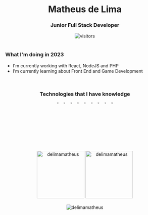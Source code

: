 <div align="center">
   <h1> Matheus de Lima </h1>
   <h3> Junior Full Stack Developer </h3>
   <img src="https://visitor-badge.glitch.me/badge?page_id=delimamatheus.delimamatheus" alt="visitors" />
</div>

<br>

<div align="left">

   <h3>What I'm doing in 2023</h3>
   <ul>
      <li>I'm currently working with React, NodeJS and PHP</li>
      <li>I’m currently learning about Front End and Game Development</li>
   </ul>

</div>

<br>

<div align="center">

   <h3>Technologies that I have knowledge</h3>
   <!-- Icons -->
   <img align="center" alt="Visual Studio Code" width="3.5%" src="https://img.icons8.com/fluent/48/000000/visual-studio-code-2019.png" />
   <img align="center" alt="HTML5" width="3.5%" src="https://img.icons8.com/color/48/000000/html-5.png" />
   <img align="center" alt="CSS3" width="3.5%" src="https://img.icons8.com/color/48/000000/css3.png" />
   <img align="center" alt="JavaScript" width="3.5%" src="https://icons8.com/icon/108784/javascript" />
   <img align="center" alt="React" width="3.5%" src="https://icons8.com/icon/NfbyHexzVEDk/react" />
   <img align="center" alt="MongoDB" width="3.5%" src="https://img.icons8.com/color/48/000000/mongodb.png" />
   <img align="center" alt="SQL" width="3.5%" src="https://img.icons8.com/color/48/000000/sql.png" />
   <img align="center" alt="GIT" width="3.5%" src="https://img.icons8.com/color/48/000000/compare-git.png" />
   <img align="center" alt="GITHUB" width="3.5%" src="https://img.icons8.com/ios-filled/50/000000/github-2.png" />   

</div>

<br>

<div align="center">

   <img  height="150em" src="http://github-readme-streak-stats.herokuapp.com?user=delimamatheus&theme=darcula" alt="delimamatheus" />
   <img height="150em" src="https://github-readme-stats-git-masterrstaa-rickstaa.vercel.app/api?username=delimamatheus&show_icons=true&theme=darcula&locale=en" alt="delimamatheus" />
   <br> <br>
   <img src="https://github-profile-trophy.vercel.app/?username=delimamatheus&no-frame=true&margin-w=5&margin-h=5&column=7&theme=algolia&no-bg=true" alt="delimamatheus"/>

</div>
   


<!--
**delimamatheus/delimamatheus** is a ✨ _special_ ✨ repository because its `README.md` (this file) appears on your GitHub profile.

Here are some ideas to get you started:

- 🔭 I’m currently working on ...
- 🌱 I’m currently learning ...
- 👯 I’m looking to collaborate on ...
- 🤔 I’m looking for help with ...
- 💬 Ask me about ...
- 📫 How to reach me: ...
- 😄 Pronouns: ...
- ⚡ Fun fact: ...
-->
